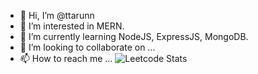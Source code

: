 - 👋 Hi, I’m @ttarunn
- 👀 I’m interested in MERN.
- 🌱 I’m currently learning NodeJS, ExpressJS, MongoDB.
- 💞️ I’m looking to collaborate on ...
- 📫 How to reach me ...
![Leetcode Stats](https://leetcode.card.workers.dev/?username=ittarunn)
<!---
ttarunn/ttarunn is a ✨ special ✨ repository because its `README.md` (this file) appears on your GitHub profile.
You can click the Preview link to take a look at your changes.
--->
